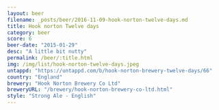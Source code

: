```yaml
---
layout: beer
filename: _posts/beer/2016-11-09-hook-norton-twelve-days.md
title: Hook norton Twelve days
category: beer
score: 6
beer-date: "2015-01-29"
desc: "A little bit nutty"
permalink: /beer/:title.html
img: /img/list/hook-norton-twelve-days.jpeg
untappd: "https://untappd.com/b/hook-norton-brewery-twelve-days/66"
country: "England"
brewery: "Hook Norton Brewery Co Ltd"
breweryURL: "/brewery/hook-norton-brewery-co-ltd.html"
style: "Strong Ale - English"
---
```

